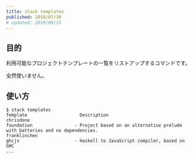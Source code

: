 ```yaml
---
title: stack templates
published: 2018/07/30
# updated: 2019/09/15
---
```


## 目的

利用可能なプロジェクトテンプレートの一覧をリストアップするコマンドです。

全然使いません。

## 使い方

```shell
$ stack templates
Template                    Description
chrisdone
foundation                - Project based on an alternative prelude with batteries and no dependencies.
franklinchen
ghcjs                     - Haskell to JavaScript compiler, based on GHC
...
```